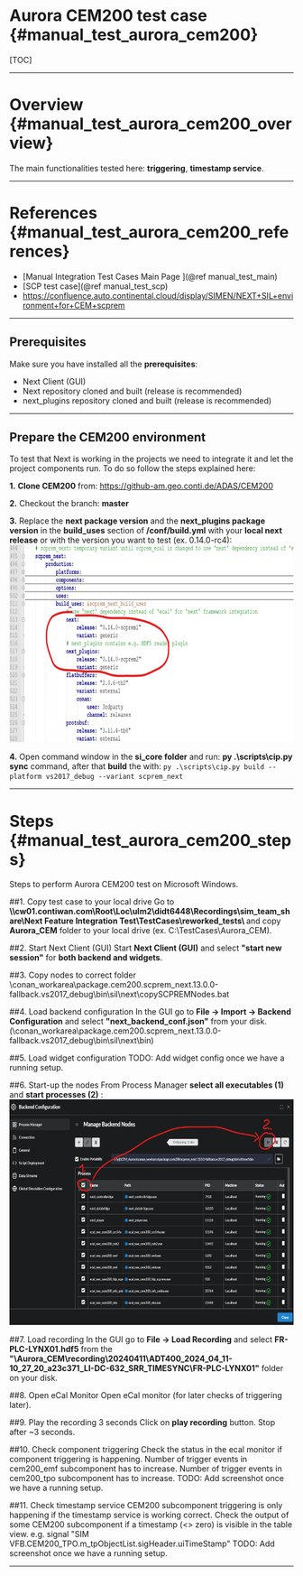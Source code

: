 Aurora CEM200 test case {#manual_test_aurora_cem200}
=====

[TOC]

---

# Overview {#manual_test_aurora_cem200_overview}

The main functionalities tested here: <B>triggering</B>, <B>timestamp service</B>.

---

# References {#manual_test_aurora_cem200_references}

* [Manual Integration Test Cases Main Page ](@ref manual_test_main)
* [SCP test case](@ref manual_test_scp)
* https://confluence.auto.continental.cloud/display/SIMEN/NEXT+SIL+environment+for+CEM+scprem

---

## Prerequisites
Make sure you have installed all the <B>prerequisites</B>:
 - Next Client (GUI)
 - Next repository cloned and built (release is recommended)
 - next_plugins repository cloned and built (release is recommended)

---

## Prepare the CEM200 environment
To test that Next is working in the projects we need to integrate it and let the project components run.
To do so follow the steps explained here:

<B>1.</B> <B>Clone CEM200</B> from: https://github-am.geo.conti.de/ADAS/CEM200 <br>

<B>2.</B> Checkout the branch: <B>master</B> <br>

<B>3.</B> Replace the <B>next package version</B> and the <B>next_plugins package version</B> in the <B>build_uses</B> section of <B>/conf/build.yml</B> with your <B>local next release</B> or with the version you want to test (ex. 0.14.0-rc4): <br>
<img src="../../../images/testing/manual_test_cases/aurora_cem200/build_yml.png" width="800" height="350"><br>

<B>4.</B> Open command window in the <B>si_core folder</B> and run: <B>py .\scripts\cip.py sync</B> command, after that <B>build</B> the with: `py .\scripts\cip.py build --platform vs2017_debug --variant scprem_next`<br>

---

# Steps {#manual_test_aurora_cem200_steps}
Steps to perform Aurora CEM200 test on Microsoft Windows.

##1. Copy test case to your local drive
Go to <B>\\\\cw01.contiwan.com\Root\Loc\ulm2\didt6448\Recordings\sim_team_share\Next Feature Integration Test\TestCases\reworked_tests\ </B>and copy <B>Aurora_CEM</B> folder to your local drive (ex. C:\TestCases\Aurora_CEM).

##2. Start Next Client (GUI)
Start <B>Next Client (GUI)</B> and select <B>"start new session"</B> for <B>both backend and widgets</B>.<br>

##3. Copy nodes to correct folder
\conan_workarea\package.cem200.scprem_next.13.0.0-fallback.vs2017_debug\bin\sil\next\copySCPREMNodes.bat

##4. Load backend configuration
In the GUI go to <B>File -> Import -> Backend Configuration</B> and select <B>"next_backend_conf.json"</B> from your disk.
(\conan_workarea\package.cem200.scprem_next.13.0.0-fallback.vs2017_debug\bin\sil\next\bin\)
<br>

##5. Load widget configuration
TODO: Add widget config once we have a running setup.<br>

##6. Start-up the nodes
From Process Manager <B>select all executables (1)</B> and <B>start processes (2)</B> :
<img src="../../../images/testing/manual_test_cases/aurora_cem200/start_nodes.png" width="800" height="400">
<br>

##7. Load recording
In the GUI go to <B>File -> Load Recording</B> and select <B>FR-PLC-LYNX01.hdf5</B> from the <B>"\Aurora_CEM\recording\20240411\ADT400_2024_04_11-10_27_20_a23c371_LI-DC-632_SRR_TIMESYNC\FR-PLC-LYNX01\"</B> folder on your disk.<br>

##8. Open eCal Monitor
Open eCal monitor (for later checks of triggering later).

##9. Play the recording 3 seconds
Click on <B>play recording</B> button. Stop after ~3 seconds.

##10. Check component triggering
Check the status in the ecal monitor if component triggering is happening.
Number of trigger events in cem200_emf subcomponent has to increase.
Number of trigger events in cem200_tpo subcomponent has to increase.
TODO: Add screenshot once we have a running setup.

##11. Check timestamp service
CEM200 subcomponent triggering is only happening if the timestamp service is working correct.
Check the output of some CEM200 subcomponent if a timestamp (<> zero) is visible in the table view.
e.g. signal "SIM VFB.CEM200_TPO.m_tpObjectList.sigHeader.uiTimeStamp"
TODO: Add screenshot once we have a running setup.

---
